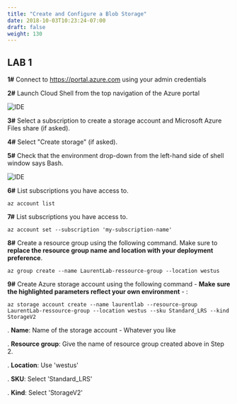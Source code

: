 ```yaml
---
title: "Create and Configure a Blob Storage"
date: 2018-10-03T10:23:24-07:00
draft: false
weight: 130
---
```


## LAB 1

**1#**  Connect to https://portal.azure.com using your admin credentials

**2#**  Launch Cloud Shell from the top navigation of the Azure portal

![IDE](/images/mfe/shell-icon.png?classes=border,shadow)

**3#**  Select a subscription to create a storage account and Microsoft Azure Files share (if asked).

**4#**  Select "Create storage" (if asked).

**5#**  Check that the environment drop-down from the left-hand side of shell window says Bash. 

![IDE](/images/mfe/env-selector.png?classes=border,shadow)

**6#**  List subscriptions you have access to.

```
az account list
```
**7#**  List subscriptions you have access to.

```
az account set --subscription 'my-subscription-name'
```
**8#** Create a resource group using the following command. Make sure to **replace the resource group name and location with your deployment preference**.

```
az group create --name LaurentLab-ressource-group --location westus
```

**9#** Create Azure storage account using the following command - **Make sure the highlighted parameters reflect your own environment** - :

```
az storage account create --name laurentlab --resource-group LaurentLab-ressource-group --location westus --sku Standard_LRS --kind StorageV2
```

. **Name**: Name of the storage account - Whatever you like

. **Resource group**: Give the name of resource group created above in Step 2.

. **Location**: Use 'westus'

. **SKU**: Select 'Standard_LRS'

. **Kind**: Select 'StorageV2'


